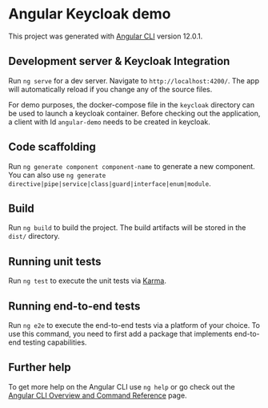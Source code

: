 # Angular Keycloak demo

This project was generated with [Angular CLI](https://github.com/angular/angular-cli) version 12.0.1.

## Development server & Keycloak Integration

Run `ng serve` for a dev server. Navigate to `http://localhost:4200/`. The app will automatically reload if you change any of the source files.

For demo purposes, the docker-compose file in the `keycloak` directory can be used to launch a keycloak container. Before checking out the application, a client with Id `angular-demo` needs to be created in keycloak.

## Code scaffolding

Run `ng generate component component-name` to generate a new component. You can also use `ng generate directive|pipe|service|class|guard|interface|enum|module`.

## Build

Run `ng build` to build the project. The build artifacts will be stored in the `dist/` directory.

## Running unit tests

Run `ng test` to execute the unit tests via [Karma](https://karma-runner.github.io).

## Running end-to-end tests

Run `ng e2e` to execute the end-to-end tests via a platform of your choice. To use this command, you need to first add a package that implements end-to-end testing capabilities.

## Further help

To get more help on the Angular CLI use `ng help` or go check out the [Angular CLI Overview and Command Reference](https://angular.io/cli) page.

